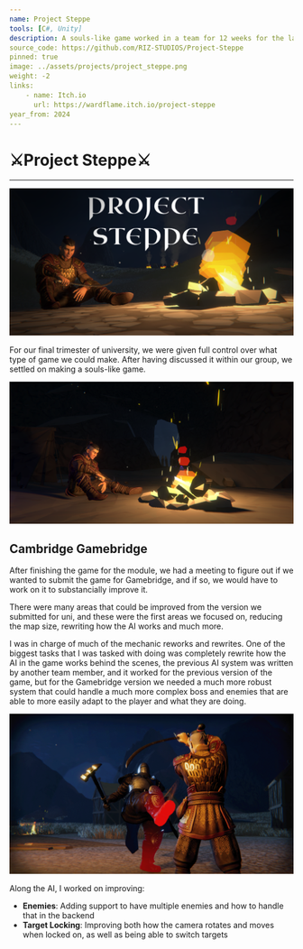 ```yaml
---
name: Project Steppe
tools: [C#, Unity]
description: A souls-like game worked in a team for 12 weeks for the last trimester of year 3 and submitted to Gamebridge
source_code: https://github.com/RIZ-STUDIOS/Project-Steppe
pinned: true
image: ../assets/projects/project_steppe.png
weight: -2
links:
    - name: Itch.io
      url: https://wardflame.itch.io/project-steppe
year_from: 2024
---
```


# ⚔️Project Steppe⚔️

---

![Project Steppe Title Image](../assets/projects/project_steppe.png)

For our final trimester of university, we were given full control over what type of game we could make. After having discussed it within our group, we settled on making a souls-like game.

![](../assets/projects/project_steppe/cIZ2ax.png)

## Cambridge Gamebridge

After finishing the game for the module, we had a meeting to figure out if we wanted to submit the game for Gamebridge, and if so, we would have to work on it to substancially improve it.

There were many areas that could be improved from the version we submitted for uni, and these were the first areas we focused on, reducing the map size, rewriting how the AI works and much more.

I was in charge of much of the mechanic reworks and rewrites. One of the biggest tasks that I was tasked with doing was completely rewrite how the AI in the game works behind the scenes, the previous AI system was written by another team member, and it worked for the previous version of the game, but for the Gamebridge version we needed a much more robust system that could handle a much more complex boss and enemies that are able to more easily adapt to the player and what they are doing.

![](../assets/projects/project_steppe/V9insz.png)

Along the AI, I worked on improving:
- **Enemies**: Adding support to have multiple enemies and how to handle that in the backend
- **Target Locking**: Improving both how the camera rotates and moves when locked on, as well as being able to switch targets